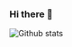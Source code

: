 ### Hi there 👋

![Github stats](https://github-readme-stats.vercel.app/api?username=akshayjain3450&theme=highcontrast&show_icons=true&count_private=true)

<!--
**akshayjain3450/akshayjain3450** is a ✨ _special_ ✨ repository because its `README.md` (this file) appears on your GitHub profile.

Here are some ideas to get you started:

- 🔭 I’m currently working on ...
- 🌱 I’m currently learning ...
- 👯 I’m looking to collaborate on ...
- 🤔 I’m looking for help with ...
- 💬 Ask me about ...
- 📫 How to reach me: ...
- 😄 Pronouns: ...
- ⚡ Fun fact: ...
-->
